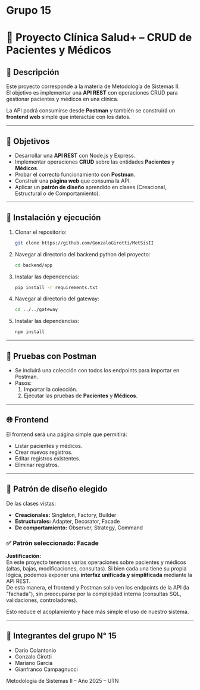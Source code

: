 
# Grupo 15
# 🏥 Proyecto Clínica Salud+ – CRUD de Pacientes y Médicos

## 📖 Descripción
Este proyecto corresponde a la materia de Metodología de Sistemas II.  
El objetivo es implementar una **API REST** con operaciones CRUD para gestionar pacientes y médicos en una clínica.  

La API podrá consumirse desde **Postman** y también se construirá un **frontend web** simple que interactúe con los datos.  


---

## 🎯 Objetivos
- Desarrollar una **API REST** con Node.js y Express.  
- Implementar operaciones **CRUD** sobre las entidades **Pacientes** y **Médicos**.  
- Probar el correcto funcionamiento con **Postman**.  
- Construir una **página web** que consuma la API.  
- Aplicar un **patrón de diseño** aprendido en clases (Creacional, Estructural o de Comportamiento).  

---

## 🚀 Instalación y ejecución
1. Clonar el repositorio:
   ```bash
   git clone https://github.com/GonzaloGirotti/MetSisII
   ```
2. Navegar al directorio del backend python del proyecto:
   ```bash
   cd backend/app
   ```
3. Instalar las dependencias:
   ```bash
   pip install -r requirements.txt
   ```

4. Navegar al directorio del gateway:
   ```bash
   cd ../../gateway
   ```

5. Instalar las dependencias:
   
   ```bash
   npm install
   ```

---

## 🧪 Pruebas con Postman
- Se incluirá una colección con todos los endpoints para importar en Postman.  
- Pasos:  
  1. Importar la colección.  
  2. Ejecutar las pruebas de **Pacientes** y **Médicos**.  

---

## 🌐 Frontend
El frontend será una página simple que permitirá:  
- Listar pacientes y médicos.  
- Crear nuevos registros.  
- Editar registros existentes.  
- Eliminar registros.  

---

## 🧩 Patrón de diseño elegido
De las clases vistas:  
- **Creacionales:** Singleton, Factory, Builder  
- **Estructurales:** Adapter, Decorator, Facade  
- **De comportamiento:** Observer, Strategy, Command  

### ✅ Patrón seleccionado: **Facade**
**Justificación:**  
En este proyecto tenemos varias operaciones sobre pacientes y médicos (altas, bajas, modificaciones, consultas). Si bien cada una tiene su propia lógica, podemos exponer una **interfaz unificada y simplificada** mediante la API REST.  
De esta manera, el frontend y Postman solo ven los endpoints de la API (la "fachada"), sin preocuparse por la complejidad interna (consultas SQL, validaciones, controladores).  

Esto reduce el acoplamiento y hace más simple el uso de nuestro sistema.  

---

## 👥 Integrantes del grupo N° 15
- Dario Colantonio  
- Gonzalo Girotti  
- Mariano Garcia  
- Gianfranco Campagnucci   

Metodología de Sistemas II – Año 2025 – UTN

